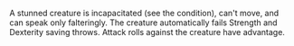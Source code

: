 A stunned creature is incapacitated (see the condition), can't move, and can speak only falteringly.
The creature automatically fails Strength and Dexterity saving throws.
Attack rolls against the creature have advantage.
